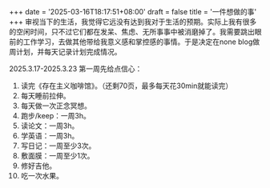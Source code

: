 +++
date = '2025-03-16T18:17:51+08:00'
draft = false
title = '一件想做的事'
+++
审视当下的生活，我觉得它远没有达到我对于生活的预期。实际上我有很多的空闲时间，只不过它们都在发呆、焦虑、无所事事中被消磨掉了。我需要跳出眼前的工作学习，去做其他带给我意义感和掌控感的事情。于是决定在none blog做周计划，并每天记录计划完成情况。

2025.3.17-2025.3.23
第一周先给点信心：
1. 读完《存在主义咖啡馆》。（还剩70页，最多每天花30min就能读完）
2. 每天睡前拉伸。
3. 每天做一次正念冥想。
4. 跑步/keep：一周3h。
5. 读论文：一周3h。
6. 学英语：一周3h。
7. 写日记：一周至少3次。
8. 敷面膜：一周至少1次。
9. 修好吉他。
10. 吃一次水果。
